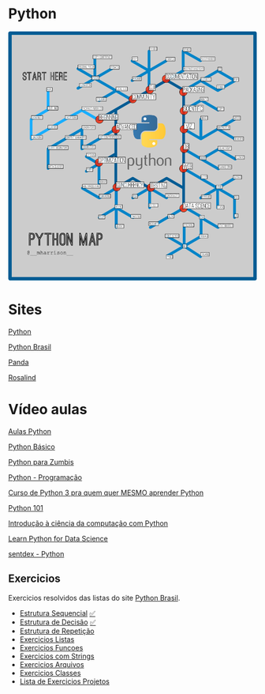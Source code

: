 # Python

![python_map](python/images/pymap.png)

# Sites
[Python](https://www.python.org/ "Welcome to Python.org")

[Python Brasil](http://python.org.br/ "Python Brasil")

[Panda](https://panda.ime.usp.br/panda/python/index "Material para cursos baseados em Python")

[Rosalind](http://rosalind.info/problems/locations/ "Rosalind is a platform for learning bioinformatics through problem solving")

# Vídeo aulas
[Aulas Python](https://www.youtube.com/watch?v=lJjR906426o&list=PLfCKf0-awunOu2WyLe2pSD2fXUo795xRe "Ignorancia Zero")

[Python Básico](https://solyd.com.br/treinamentos/python-basico "Solyd")

[Python para Zumbis](https://www.youtube.com/watch?v=6La690qlH5w&list=PLUukMN0DTKCtbzhbYe2jdF4cr8MOWClXc "HAHAHA...")

[Python - Programação](https://www.youtube.com/watch?v=wpqkZJ10Gmo&list=PLucm8g_ezqNrrtduPx7s4BM8phepMn9I2 "Bóson Treinamentos")

[Curso de Python 3 pra quem quer MESMO aprender Python](https://www.youtube.com/watch?v=EBrZSrB8eUw&list=PLHz_AreHm4dlKP6QQCekuIPky1CiwmdI6 "Curso em Vídeo")

[Python 101](https://www.youtube.com/watch?v=tS0BsCSDbzM&list=PLV7VqBqvsd_3yRYYWrHkziPL6izzrUIkp "Aprenda Código")

[Introdução à ciência da computação com Python](https://www.youtube.com/watch?v=WT_zCgSHSTQ&list=PLcoJJSvnDgcKpOi_UeneTNTIVOigRQwcn "CCSL do IME/USP")

[Learn Python for Data Science](https://www.youtube.com/watch?v=T5pRlIbr6gg&list=PL2-dafEMk2A6QKz1mrk1uIGfHkC1zZ6UU "Siraj Raval
")

[sentdex - Python](https://www.youtube.com/user/sentdex/playlists "sentdex")

## Exercicios
Exercicios resolvidos das listas do site [Python Brasil](https://wiki.python.org.br/ListaDeExercicios).

* [Estrutura Sequencial](python/exercicios/ES) [:white_check_mark:](python/exercicios/ES)
* [Estrutura de Decisão](python/exercicios/ED) [:white_check_mark:](python/exercicios/ED)
* [Estrutura de Repetição](python/exercicios/ER)
* [Exercicios Listas](python/exercicios/EL)
* [Exercicios Funcoes](python/exercicios/EF)
* [Exercicios com Strings](python/exercicios/ES)
* [Exercicios Arquivos](python/exercicios/EA)
* [Exercicios Classes](python/exercicios/EC)
* [Lista de Exercicios Projetos](python/exercicios/EP)

